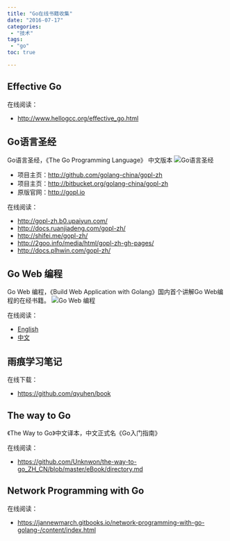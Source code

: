 ```yaml
---
title: "Go在线书籍收集"
date: "2016-07-17"
categories:
 - "技术"
tags:
 - "go"
toc: true

---
```


## Effective Go

在线阅读：

- <http://www.hellogcc.org/effective_go.html>

## Go语言圣经

Go语言圣经，《The Go Programming Language》 中文版本
![Go语言圣经](http://gopl-zh.b0.upaiyun.com/cover_middle.jpg)

- 项目主页：<http://github.com/golang-china/gopl-zh>
- 项目主页：<http://bitbucket.org/golang-china/gopl-zh>
- 原版官网：<http://gopl.io>

在线阅读：

- <http://gopl-zh.b0.upaiyun.com/>
- <http://docs.ruanjiadeng.com/gopl-zh/>
- <http://shifei.me/gopl-zh/>
- <http://2goo.info/media/html/gopl-zh-gh-pages/>
- <http://docs.plhwin.com/gopl-zh/>

## Go Web 编程

Go Web 编程，《Build Web Application with Golang》国内首个讲解Go Web编程的在经书籍。
![Go Web 编程](https://github.com/astaxie/build-web-application-with-golang/blob/master/cover.jpg?raw=true)

在线阅读：

- [English](https://github.com/astaxie/build-web-application-with-golang/tree/master/en)
- [中文](https://github.com/astaxie/build-web-application-with-golang/tree/master/zh)

## 雨痕学习笔记

在线下载：

- <https://github.com/qyuhen/book>

## The way to Go

《The Way to Go》中文译本，中文正式名《Go入门指南》

在线阅读：

- <https://github.com/Unknwon/the-way-to-go_ZH_CN/blob/master/eBook/directory.md>

## Network Programming with Go

在线阅读：

- <https://jannewmarch.gitbooks.io/network-programming-with-go-golang-/content/index.html>